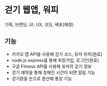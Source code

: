 # 걷기 웹앱, 워피
기획, 브랜딩, UI, UX, 코딩, 배포(예정)

## 기능

- 카카오 맵 API를 사용해 걷기 코스, 유저 위치(완료)
- node.js express를 통해 회원가입, 로그인(완료)
- 구글 Fitness API를 사용해 유저의 걷기 정보
- 걷기 예약을 통해 정해진 시간이 되면 알림 기능
- 걷기량을 돈으로 환산해 통장 기능
